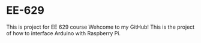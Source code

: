  # EE-629
 This is project for EE 629 course
 Wehcome to my GitHub! 
 This is the project of how to interface Arduino with Raspberry Pi.
